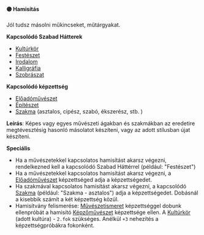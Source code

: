 #### 🟣 Hamisítás

Jól tudsz másolni műkincseket, műtárgyakat.

**Kapcsolódó Szabad Hátterek**
- [Kultúrkör](../hatterek.szabad/kulturkor.md)
- [Festészet](../hatterek.szabad/festeszet.md)
- [Irodalom](../hatterek.szabad/irodalom.md)
- [Kalligráfia](../hatterek.szabad/kalligrafia.md)
- [Szobrászat](../hatterek.szabad/szobraszat.md)

**Kapcsolódó képzettség**
- [Előadóművészet](../kepzettsegek/eloadomuveszet.md)
- [Építészet](../kepzettsegek/epiteszet.md)
- [Szakma](../kepzettsegek/szakma.md) (asztalos, cipész, szabó, ékszerész, stb. )

**Leírás**: Képes vagy egyes művészeti ágakban és szakmákban az eredetire megtévesztésig hasonló másolatot készíteni, vagy az adott stílusban újat készíteni.

**Speciális**
- Ha a művészetekkel kapcsolatos hamisítást akarsz végezni, rendelkezned kell a kapcsolódó Szabad Háttérrel (például: "Festészet")
- Ha a művészetekkel kapcsolatos hamisítást akarsz végezni, a [Előadóművészet](eloadomuveszet.md) képzettséged adja a képzettségedet.
- Ha szakmával kapcsolatos hamisítást akarsz végezni, a kapcsolódó [Szakma](szakma.md) (például: "Szakma - asztalos") adja a  képzettségedet. Dobásnál a kisebbik számít a két képzettség közül.
- Hamisítvány felismerése: [Művészetismeret](muveszetismeret.md) képzettséggel dobunk ellenpróbát a hamisító [Képzőművészet](../kepzettsegek/kepzomuveszet.md) képzettsége ellen. A  [Kultúrkör](../hatterek.szabad/kulturkor.md) (adott kultúra) - `2.fok` szükséges. Anélkül `+3` nehezítés a képzettségpróbákra fokonként.

